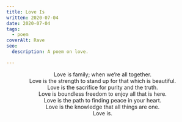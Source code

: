 ```yaml
---
title: Love Is
written: 2020-07-04
date: 2020-07-04
tags:
  - poem
coverAlt: Rave
seo:
  description: A poem on love.

---
```

<!--
<p class='no-cap'>
  “<span class='color purple'>Love</span> is family; when we’re all together”
</p>

<p>
  “<span class='color red'>Love</span> is the strength to stand up for that which is beautiful.”
</p>

<p>
  “<span class='color blue'>Love</span> is the sacrifice for purity and the truth”
</p>

<p>
  “<span class='color orange'>Love</span> is boundless freedom to enjoy all that is here.”
</p>

<p>
  “<span class='color green'>Love</span> is the path to finding peace in your heart”
</p>

<p>
  “<span class='color yellow'>Love</span> is the knowledge that all things are one.”
</p>

<p>
  “<span class='color turquoise'>Love</span> is.”
</p> -->


<p style="text-align: center">
Love is family; when we’re all together.<br />
Love is the strength to stand up for that which is beautiful.<br />
Love is the sacrifice for purity and the truth.<br />
Love is boundless freedom to enjoy all that is here.<br />
Love is the path to finding peace in your heart.<br />
Love is the knowledge that all things are one.<br />
Love is.
</p>
